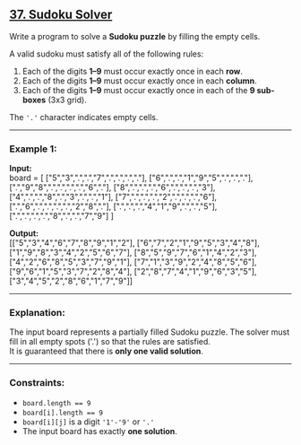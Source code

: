 ## [37. Sudoku Solver](https://leetcode.com/problems/sudoku-solver/)

Write a program to solve a **Sudoku puzzle** by filling the empty cells.  

A valid sudoku must satisfy all of the following rules:
1. Each of the digits **1–9** must occur exactly once in each **row**.  
2. Each of the digits **1–9** must occur exactly once in each **column**.  
3. Each of the digits **1–9** must occur exactly once in each of the **9 sub-boxes** (3x3 grid).  

The `'.'` character indicates empty cells.

---

### Example 1:

**Input:**  
board = [
["5","3",".",".","7",".",".",".","."],
["6",".",".","1","9","5",".",".","."],
[".","9","8",".",".",".",".","6","."],
["8",".",".",".","6",".",".",".","3"],
["4",".",".","8",".","3",".",".","1"],
["7",".",".",".","2",".",".",".","6"],
[".","6",".",".",".",".","2","8","."],
[".",".",".","4","1","9",".",".","5"],
[".",".",".",".","8",".",".","7","9"]
]

**Output:**  
[["5","3","4","6","7","8","9","1","2"],
["6","7","2","1","9","5","3","4","8"],
["1","9","8","3","4","2","5","6","7"],
["8","5","9","7","6","1","4","2","3"],
["4","2","6","8","5","3","7","9","1"],
["7","1","3","9","2","4","8","5","6"],
["9","6","1","5","3","7","2","8","4"],
["2","8","7","4","1","9","6","3","5"],
["3","4","5","2","8","6","1","7","9"]]

---

### Explanation:
The input board represents a partially filled Sudoku puzzle. The solver must fill in all empty spots ('.') so that the rules are satisfied.  
It is guaranteed that there is **only one valid solution**.

---

### Constraints:
- `board.length == 9`  
- `board[i].length == 9`  
- `board[i][j]` is a digit `'1'-'9'` or `'.'`  
- The input board has exactly **one solution**.  





